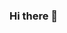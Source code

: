 ### Hi there 👋

<!--
**chijike3/chijike3** is a ✨ _special_ ✨ repository because its `README.md` (this file) appears on your GitHub profile.

Here are some ideas to get you started:

- 🔭 I’m currently working on data science courses using Python
- 🌱 I’m currently learning ...
- 👯 I’m looking to collaborate on any new ideas in data analytics 
- 🤔 I’m looking for help with getting internship placement in data or machine learning fields
- 💬 Ask me about ...
- 📫 How to reach me: stansprint84@gmail.com
- 😄 Pronouns: ...
- ⚡ Fun fact: ...
-->
